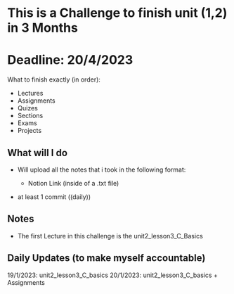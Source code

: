 # This is a Challenge to finish unit (1,2) in 3 Months 
# Deadline: 20/4/2023 



What to finish exactly (in order): 
- Lectures
- Assignments
- Quizes 
- Sections 
- Exams 
- Projects 


## What will I do	

- Will upload all the notes that i took in the following format: 
	- Notion Link (inside of a .txt file)
	 
- at least 1 commit ((daily))



## Notes		
- The first Lecture in this challenge is the unit2_lesson3_C_Basics


## Daily Updates (to make myself accountable)

19/1/2023: unit2_lesson3_C_basics
20/1/2023: unit2_lesson3_C_basics + Assignments
